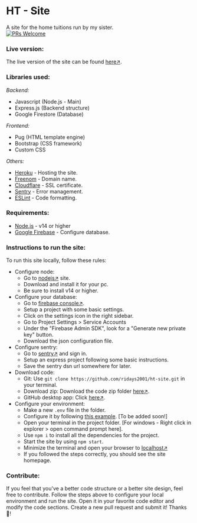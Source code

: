 # HT - Site
A site for the home tuitions run by my sister.\
[![PRs Welcome](https://img.shields.io/badge/PRs-welcome-brightgreen.svg?style=flat-square)](http://makeapullrequest.com)


### Live version:
The live version of the site can be found [here↗](https://htonline.ml/).

### Libraries used:
*Backend:*
+ Javascript (Node.js - Main)
+ Express.js (Backend structure)
+ Google Firestore (Database)

*Frontend:*
+ Pug (HTML template engine)
+ Bootstrap (CSS framework)
+ Custom CSS

*Others:*
+ [Heroku](https://heroku.com/) - Hosting the site.
+ [Freenom](https://freenom.com/) - Domain name.
+ [Cloudflare](https://cloudflare.com/) - SSL certificate.
+ [Sentry](https://sentry.io/) - Error management.
+ [ESLint](https://eslint.org/) - Code formatting.


### Requirements:
+ [Node.js][1] - v14 or higher
+ [Google Firebase][2] - Configure database.

### Instructions to run the site:
To run this site locally, follow these rules:
+ Configure node:
	- Go to [nodejs↗][1] site.
	- Download and install it for your pc.
	- Be sure to install v14 or higher.
+ Configure your database:
	- Go to [firebase console↗][2].
	- Setup a project with some basic settings.
	- Click on the settings icon in the right sidebar.
	- Go to Project Settings > Service Accounts
	- Under the "Firebase Admin SDK", look for a "Generate new private key" button.
	- Download the json configuration file.
+ Configure sentry:
	- Go to [sentry↗](https://sentry.io/) and sign in.
	- Setup an express project following some basic instructions.
	- Save the sentry dsn url somewhere for later.
+ Download code:
	- Git: Use `git clone https://github.com/ridays2001/ht-site.git` in your terminal.
	- Download zip: Download the code zip folder [here↗](https://github.com/ridays2001/ht-site/archive/master.zip).
	- GitHub desktop app: Click [here↗](x-github-client://openRepo/https://github.com/ridays2001/ht-site).
+ Configure your environment:
	- Make a new `.env` file in the folder.
	- Configure it by following [this example](https://github.com/ridays2001/ht-site). \[To be added soon!]
	- Open your terminal in the project folder. \[For windows - Right click in explorer > open command prompt here].
	- Use `npm i` to install all the dependencies for the project.
	- Start the site by using `npm start`.
	- Minimize the terminal and open your browser to [localhost↗](http://localhost/)
	- If you followed the steps correctly, you should see the site homepage.
	
### Contribute:
If you feel that you've a better code structure or a better site design, feel free to contribute.
Follow the steps above to configure your local environment and run the site.
Open it in your favorite code editor and modify the code sections.
Create a new pull request and submit it!
Thanks :blue_heart:!
	

[1]:https://nodejs.org/en "Node.js official site."
[2]:https://console.firebase.google.com/ "Google firebase console."
